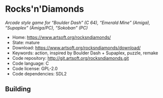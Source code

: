 # Rocks'n'Diamonds

_Arcade style game for “Boulder Dash” (C 64), “Emerald Mine” (Amiga), “Supaplex” (Amiga/PC), “Sokoban” (PC)_

- Home: https://www.artsoft.org/rocksndiamonds/
- State: mature
- Download: https://www.artsoft.org/rocksndiamonds/download/
- Keywords: action, inspired by Boulder Dash + Supaplex, puzzle, remake
- Code repository: http://git.artsoft.org/rocksndiamonds.git
- Code language: C
- Code license: GPL-2.0
- Code dependencies: SDL2

## Building

